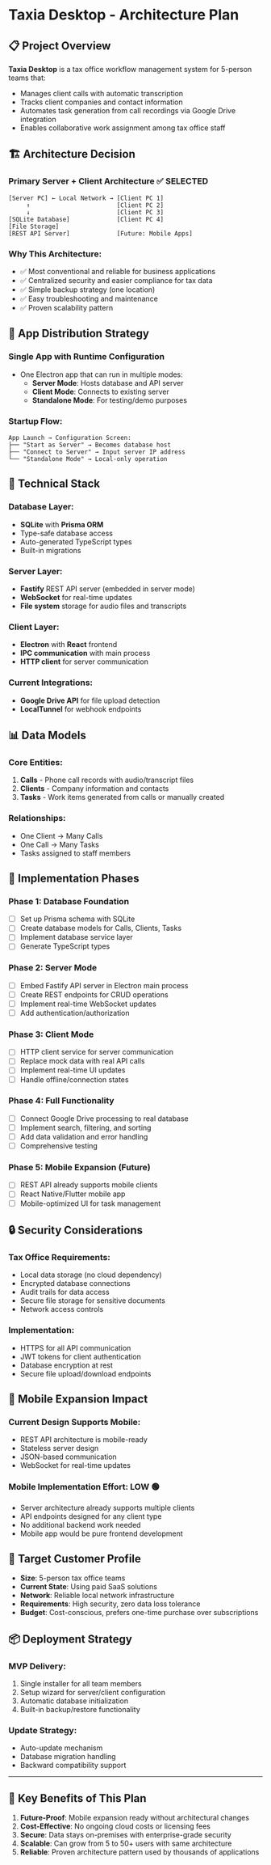 # Taxia Desktop - Architecture Plan

## 📋 Project Overview

**Taxia Desktop** is a tax office workflow management system for 5-person teams that:
- Manages client calls with automatic transcription
- Tracks client companies and contact information
- Automates task generation from call recordings via Google Drive integration
- Enables collaborative work assignment among tax office staff

## 🏗️ Architecture Decision

### **Primary Server + Client Architecture** ✅ **SELECTED**

```
[Server PC] ← Local Network → [Client PC 1]
     ↑                        [Client PC 2]
     ↓                        [Client PC 3]
[SQLite Database]             [Client PC 4]
[File Storage]
[REST API Server]             [Future: Mobile Apps]
```

### **Why This Architecture:**
- ✅ Most conventional and reliable for business applications
- ✅ Centralized security and easier compliance for tax data
- ✅ Simple backup strategy (one location)
- ✅ Easy troubleshooting and maintenance
- ✅ Proven scalability pattern

## 📱 App Distribution Strategy

### **Single App with Runtime Configuration**
- One Electron app that can run in multiple modes:
  - **Server Mode**: Hosts database and API server
  - **Client Mode**: Connects to existing server
  - **Standalone Mode**: For testing/demo purposes

### **Startup Flow:**
```
App Launch → Configuration Screen:
├── "Start as Server" → Becomes database host
├── "Connect to Server" → Input server IP address
└── "Standalone Mode" → Local-only operation
```

## 🔧 Technical Stack

### **Database Layer:**
- **SQLite** with **Prisma ORM**
- Type-safe database access
- Auto-generated TypeScript types
- Built-in migrations

### **Server Layer:**
- **Fastify** REST API server (embedded in server mode)
- **WebSocket** for real-time updates
- **File system** storage for audio files and transcripts

### **Client Layer:**
- **Electron** with **React** frontend
- **IPC communication** with main process
- **HTTP client** for server communication

### **Current Integrations:**
- **Google Drive API** for file upload detection
- **LocalTunnel** for webhook endpoints

## 📊 Data Models

### **Core Entities:**
1. **Calls** - Phone call records with audio/transcript files
2. **Clients** - Company information and contacts
3. **Tasks** - Work items generated from calls or manually created

### **Relationships:**
- One Client → Many Calls
- One Call → Many Tasks
- Tasks assigned to staff members

## 🚀 Implementation Phases

### **Phase 1: Database Foundation**
- [ ] Set up Prisma schema with SQLite
- [ ] Create database models for Calls, Clients, Tasks
- [ ] Implement database service layer
- [ ] Generate TypeScript types

### **Phase 2: Server Mode**
- [ ] Embed Fastify API server in Electron main process
- [ ] Create REST endpoints for CRUD operations
- [ ] Implement real-time WebSocket updates
- [ ] Add authentication/authorization

### **Phase 3: Client Mode**
- [ ] HTTP client service for server communication
- [ ] Replace mock data with real API calls
- [ ] Implement real-time UI updates
- [ ] Handle offline/connection states

### **Phase 4: Full Functionality**
- [ ] Connect Google Drive processing to real database
- [ ] Implement search, filtering, and sorting
- [ ] Add data validation and error handling
- [ ] Comprehensive testing

### **Phase 5: Mobile Expansion (Future)**
- [ ] REST API already supports mobile clients
- [ ] React Native/Flutter mobile app
- [ ] Mobile-optimized UI for task management

## 🔒 Security Considerations

### **Tax Office Requirements:**
- Local data storage (no cloud dependency)
- Encrypted database connections
- Audit trails for data access
- Secure file storage for sensitive documents
- Network access controls

### **Implementation:**
- HTTPS for all API communication
- JWT tokens for client authentication
- Database encryption at rest
- Secure file upload/download endpoints

## 📱 Mobile Expansion Impact

### **Current Design Supports Mobile:**
- REST API architecture is mobile-ready
- Stateless server design
- JSON-based communication
- WebSocket for real-time updates

### **Mobile Implementation Effort: LOW** 🟢
- Server architecture already supports multiple clients
- API endpoints designed for any client type
- No additional backend work needed
- Mobile app would be pure frontend development

## 🎯 Target Customer Profile

- **Size**: 5-person tax office teams
- **Current State**: Using paid SaaS solutions
- **Network**: Reliable local network infrastructure
- **Requirements**: High security, zero data loss tolerance
- **Budget**: Cost-conscious, prefers one-time purchase over subscriptions

## 📦 Deployment Strategy

### **MVP Delivery:**
1. Single installer for all team members
2. Setup wizard for server/client configuration
3. Automatic database initialization
4. Built-in backup/restore functionality

### **Update Strategy:**
- Auto-update mechanism
- Database migration handling
- Backward compatibility support

---

## 🎉 Key Benefits of This Plan

1. **Future-Proof**: Mobile expansion ready without architectural changes
2. **Cost-Effective**: No ongoing cloud costs or licensing fees
3. **Secure**: Data stays on-premises with enterprise-grade security
4. **Scalable**: Can grow from 5 to 50+ users with same architecture
5. **Reliable**: Proven architecture pattern used by thousands of applications